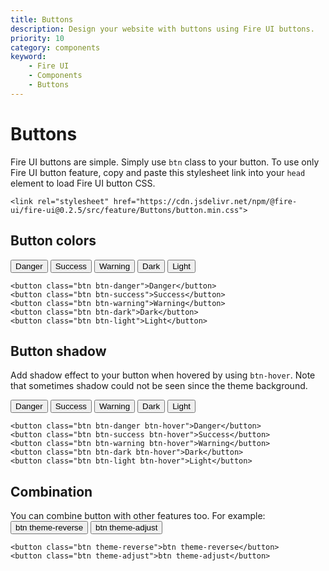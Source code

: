 ```yaml
---
title: Buttons
description: Design your website with buttons using Fire UI buttons.
priority: 10
category: components
keyword: 
    - Fire UI
    - Components
    - Buttons
---
```

# Buttons
Fire UI buttons are simple. Simply use `btn` class to your button. To use only Fire UI button feature, copy and paste this stylesheet link into your `head` element to load Fire UI button CSS.
```
<link rel="stylesheet" href="https://cdn.jsdelivr.net/npm/@fire-ui/fire-ui@0.2.5/src/feature/Buttons/button.min.css">
```
<div class="division">

## Button colors
<button class="btn btn-danger">Danger</button>
<button class="btn btn-success">Success</button>
<button class="btn btn-warning">Warning</button>
<button class="btn btn-dark">Dark</button>
<button class="btn btn-light">Light</button>

```
<button class="btn btn-danger">Danger</button>
<button class="btn btn-success">Success</button>
<button class="btn btn-warning">Warning</button>
<button class="btn btn-dark">Dark</button>
<button class="btn btn-light">Light</button>
```

</div>
<div class="division">

## Button shadow
Add shadow effect to your button when hovered by using `btn-hover`. Note that sometimes shadow could not be seen since the theme background.

<button class="btn btn-danger btn-hover">Danger</button>
<button class="btn btn-success btn-hover">Success</button>
<button class="btn btn-warning btn-hover">Warning</button>
<button class="btn btn-dark btn-hover">Dark</button>
<button class="btn btn-light btn-hover">Light</button>

```
<button class="btn btn-danger btn-hover">Danger</button>
<button class="btn btn-success btn-hover">Success</button>
<button class="btn btn-warning btn-hover">Warning</button>
<button class="btn btn-dark btn-hover">Dark</button>
<button class="btn btn-light btn-hover">Light</button>
```

</div>
<div class="division">

## Combination

You can combine button with other features too. For example:
<button class="btn theme-reverse">btn theme-reverse</button>
<button class="btn theme-adjust">btn theme-adjust</button>

```
<button class="btn theme-reverse">btn theme-reverse</button>
<button class="btn theme-adjust">btn theme-adjust</button>
```
</div>